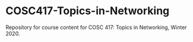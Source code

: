 # COSC417-Topics-in-Networking
 Repository for course content for COSC 417: Topics in Networking, Winter 2020.
